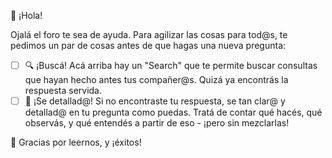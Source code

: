 👋 ¡Hola!

Ojalá el foro te sea de ayuda. Para agilizar las cosas para tod@s, te pedimos un par de
cosas antes de que hagas una nueva pregunta:

- [ ] 🔍 ¡Buscá! Acá arriba hay un "Search" que te permite buscar consultas que hayan
hecho antes tus compañer@s. Quizá ya encontrás la respuesta servida.
- [ ] 📝 ¡Se detallad@! Si no encontraste tu respuesta, se tan clar@ y detallad@ en tu
pregunta como puedas. Tratá de contar qué hacés, qué observás, y qué entendés a partir
de eso - ¡pero sin mezclarlas!

🙇 Gracias por leernos, y ¡éxitos!
